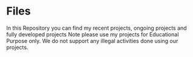 # Files
In this Repository you can find my recent projects, ongoing projects and fully developed projects
Note please use my projects for Educational Purpose only.
We do not support any illegal activities done using our projects.
